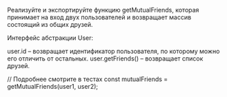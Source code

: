 Реализуйте и экспортируйте функцию getMutualFriends, 
которая принимает на вход двух пользователей и возвращает массив состоящий из общих друзей.

Интерфейс абстракции User:

user.id – возвращает идентификатор пользователя, по которому можно его отличить от остальных.
user.getFriends() – возвращает список друзей.

// Подробнее смотрите в тестах
const mutualFriends = getMutualFriends(user1, user2);